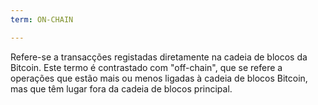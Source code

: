 ```yaml
---
term: ON-CHAIN

---
```

Refere-se a transacções registadas diretamente na cadeia de blocos da Bitcoin. Este termo é contrastado com "off-chain", que se refere a operações que estão mais ou menos ligadas à cadeia de blocos Bitcoin, mas que têm lugar fora da cadeia de blocos principal.